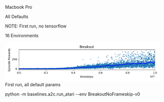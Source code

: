 Macbook Pro

All Defaults

NOTE: First run, no tensorflow

16 Environments

![Results](https://github.com/andrewgough94/agents/blob/master/atari/experiments/a2cExperiments/breakout/openai-2018-02-22-18-54-55-549367/Figure_1.png)First run, all default params

python -m baselines.a2c.run_atari --env BreakoutNoFrameskip-v0
